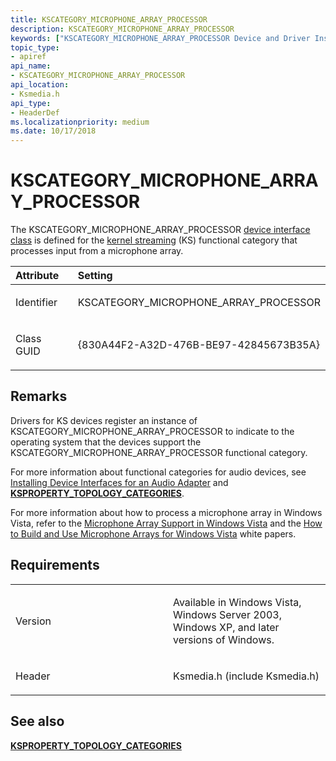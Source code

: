 ```yaml
---
title: KSCATEGORY_MICROPHONE_ARRAY_PROCESSOR
description: KSCATEGORY_MICROPHONE_ARRAY_PROCESSOR
keywords: ["KSCATEGORY_MICROPHONE_ARRAY_PROCESSOR Device and Driver Installation"]
topic_type:
- apiref
api_name:
- KSCATEGORY_MICROPHONE_ARRAY_PROCESSOR
api_location:
- Ksmedia.h
api_type:
- HeaderDef
ms.localizationpriority: medium
ms.date: 10/17/2018
---
```


# KSCATEGORY_MICROPHONE_ARRAY_PROCESSOR


The KSCATEGORY_MICROPHONE_ARRAY_PROCESSOR [device interface class](./overview-of-device-interface-classes.md) is defined for the [kernel streaming](../stream/streaming-minidrivers2.md) (KS) functional category that processes input from a microphone array.

<table>
<colgroup>
<col width="50%" />
<col width="50%" />
</colgroup>
<thead>
<tr class="header">
<th align="left">Attribute</th>
<th align="left">Setting</th>
</tr>
</thead>
<tbody>
<tr class="odd">
<td align="left"><p>Identifier</p></td>
<td align="left"><p>KSCATEGORY_MICROPHONE_ARRAY_PROCESSOR</p></td>
</tr>
<tr class="even">
<td align="left"><p>Class GUID</p></td>
<td align="left"><p>{830A44F2-A32D-476B-BE97-42845673B35A}</p></td>
</tr>
</tbody>
</table>

 

Remarks
-------

Drivers for KS devices register an instance of KSCATEGORY_MICROPHONE_ARRAY_PROCESSOR to indicate to the operating system that the devices support the KSCATEGORY_MICROPHONE_ARRAY_PROCESSOR functional category.

For more information about functional categories for audio devices, see [Installing Device Interfaces for an Audio Adapter](../audio/installing-device-interfaces-for-an-audio-adapter.md) and [**KSPROPERTY_TOPOLOGY_CATEGORIES**](../stream/ksproperty-topology-categories.md).

For more information about how to process a microphone array in Windows Vista, refer to the [Microphone Array Support in Windows Vista](/previous-versions/windows/hardware/design/dn613960(v=vs.85)) and the [How to Build and Use Microphone Arrays for Windows Vista](/previous-versions/windows/hardware/design/dn613960(v=vs.85)) white papers.

Requirements
------------

<table>
<colgroup>
<col width="50%" />
<col width="50%" />
</colgroup>
<tbody>
<tr class="odd">
<td align="left"><p>Version</p></td>
<td align="left"><p>Available in Windows Vista, Windows Server 2003, Windows XP, and later versions of Windows.</p></td>
</tr>
<tr class="even">
<td align="left"><p>Header</p></td>
<td align="left">Ksmedia.h (include Ksmedia.h)</td>
</tr>
</tbody>
</table>

## See also


[**KSPROPERTY_TOPOLOGY_CATEGORIES**](../stream/ksproperty-topology-categories.md)

